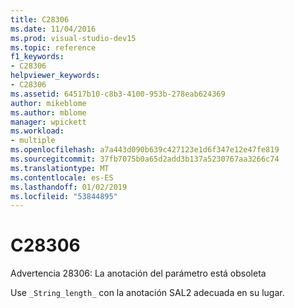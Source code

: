 ```yaml
---
title: C28306
ms.date: 11/04/2016
ms.prod: visual-studio-dev15
ms.topic: reference
f1_keywords:
- C28306
helpviewer_keywords:
- C28306
ms.assetid: 64517b10-c8b3-4100-953b-278eab624369
author: mikeblome
ms.author: mblome
manager: wpickett
ms.workload:
- multiple
ms.openlocfilehash: a7a443d090b639c427123e1d6f347e12e47fe819
ms.sourcegitcommit: 37fb7075b0a65d2add3b137a5230767aa3266c74
ms.translationtype: MT
ms.contentlocale: es-ES
ms.lasthandoff: 01/02/2019
ms.locfileid: "53844895"
---
```

# <a name="c28306"></a>C28306
Advertencia 28306: La anotación del parámetro está obsoleta

 Use `_String_length_` con la anotación SAL2 adecuada en su lugar.